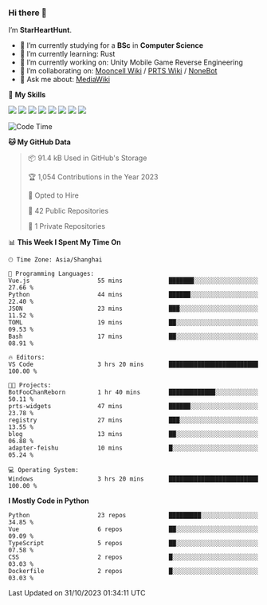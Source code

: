 ### Hi there 👋

I’m **StarHeartHunt**.

- 🏫 I’m currently studying for a **BSc** in **Computer Science**
- 🌱 I’m currently learning: Rust
- 🔭 I’m currently working on: Unity Mobile Game Reverse Engineering
- 👯 I’m collaborating on: [Mooncell Wiki](https://fgo.wiki/) / [PRTS Wiki](http://prts.wiki/) / [NoneBot](https://github.com/nonebot)
- 💬 Ask me about: [MediaWiki](https://www.mediawiki.org)

🌟 **My Skills**

![](https://img.shields.io/badge/-Python-3e74a2?style=flat-square&logo=Python&logoColor=fff)
![](https://img.shields.io/badge/-Node.js-339933?style=flat-square&logo=node.js&logoColor=fff)
![](https://img.shields.io/badge/-Vue-4fc08d?style=flat-square&logo=vue.js&logoColor=fff)
![](https://img.shields.io/badge/-React-2d98ce?style=flat-square&logo=React&logoColor=fff)
![](https://img.shields.io/badge/-TypeScript-3178C6?style=flat-square&logo=TypeScript&logoColor=fff)
![](https://img.shields.io/badge/-Docker-2496ED?style=flat-square&logo=Docker&logoColor=fff)
![](https://img.shields.io/badge/-Linux-000000?style=flat-square&logo=Linux&logoColor=fff)
![](https://img.shields.io/badge/-Dotnet-512bd4?style=flat-square&logo=.net&logoColor=fff)

<!--START_SECTION:waka-->
![Code Time](http://img.shields.io/badge/Code%20Time-712%20hrs%2028%20mins-blue)

**🐱 My GitHub Data** 

> 📦 91.4 kB Used in GitHub's Storage 
 > 
> 🏆 1,054 Contributions in the Year 2023
 > 
> 💼 Opted to Hire
 > 
> 📜 42 Public Repositories 
 > 
> 🔑 1 Private Repositories 
 > 
📊 **This Week I Spent My Time On** 

```text
🕑︎ Time Zone: Asia/Shanghai

💬 Programming Languages: 
Vue.js                   55 mins             ███████░░░░░░░░░░░░░░░░░░   27.66 % 
Python                   44 mins             ██████░░░░░░░░░░░░░░░░░░░   22.40 % 
JSON                     23 mins             ███░░░░░░░░░░░░░░░░░░░░░░   11.52 % 
TOML                     19 mins             ██░░░░░░░░░░░░░░░░░░░░░░░   09.53 % 
Bash                     17 mins             ██░░░░░░░░░░░░░░░░░░░░░░░   08.91 % 

🔥 Editors: 
VS Code                  3 hrs 20 mins       █████████████████████████   100.00 % 

🐱‍💻 Projects: 
BotFooChanReborn         1 hr 40 mins        █████████████░░░░░░░░░░░░   50.11 % 
prts-widgets             47 mins             ██████░░░░░░░░░░░░░░░░░░░   23.78 % 
registry                 27 mins             ███░░░░░░░░░░░░░░░░░░░░░░   13.55 % 
blog                     13 mins             ██░░░░░░░░░░░░░░░░░░░░░░░   06.88 % 
adapter-feishu           10 mins             █░░░░░░░░░░░░░░░░░░░░░░░░   05.24 % 

💻 Operating System: 
Windows                  3 hrs 20 mins       █████████████████████████   100.00 % 
```

**I Mostly Code in Python** 

```text
Python                   23 repos            █████████░░░░░░░░░░░░░░░░   34.85 % 
Vue                      6 repos             ██░░░░░░░░░░░░░░░░░░░░░░░   09.09 % 
TypeScript               5 repos             ██░░░░░░░░░░░░░░░░░░░░░░░   07.58 % 
CSS                      2 repos             █░░░░░░░░░░░░░░░░░░░░░░░░   03.03 % 
Dockerfile               2 repos             █░░░░░░░░░░░░░░░░░░░░░░░░   03.03 % 
```




 Last Updated on 31/10/2023 01:34:11 UTC
<!--END_SECTION:waka-->
